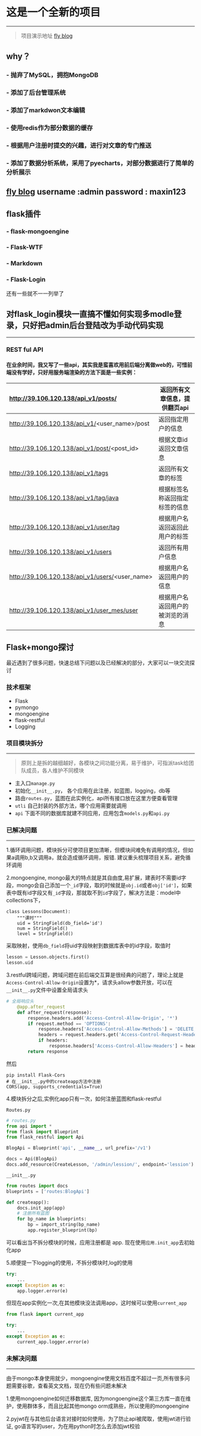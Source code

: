 # 这是一个全新的项目 #

----------

> 项目演示地址 [fly blog](http://39.106.120.138)

## why？ ##

### - 抛弃了MySQL，拥抱MongoDB ###
### - 添加了后台管理系统 ###
### - 添加了markdwon文本编辑 ###

### - 使用redis作为部分数据的缓存

### - 根据用户注册时提交的兴趣，进行对文章的专门推送

### - 添加了数据分析系统，采用了pyecharts，对部分数据进行了简单的分析展示

[fly blog](http://39.106.120.138/data/data_show)
username :admin
password : maxin123
----------
## flask插件 ##

### - flask-mongoengine  ###
### - Flask-WTF ###
### - Markdown ###
### - Flask-Login ###


还有一些就不一一列举了
## 对flask_login模块一直搞不懂如何实现多modle登录，只好把admin后台登陆改为手动代码实现 ##

------

### REST ful API

#### 在业余时间，我又写了一些api，其实我是蛮喜欢用前后端分离做web的，可惜前端没有学好，只好用服务端渲染的方法下面是一些实例：

| http://39.106.120.138/api_v1/posts/            | 返回所有文章信息，提供翻页api    |
| :--------------------------------------------- | -------------------------------- |
| http://39.106.120.138/api_v1/<user_name>/post  | 返回指定用户的信息               |
| http://39.106.120.138/api_v1/post/<post_id>    | 根据文章id返回文章信息           |
| http://39.106.120.138/api_v1/tags              | 返回所有文章的标签               |
| http://39.106.120.138/api_v1/tag/java          | 根据标签名称返回指定标签的信息   |
| http://39.106.120.138/api_v1/user/tag          | 根据用户名返回返回此用户的标签   |
| http://39.106.120.138/api_v1/users             | 返回所有用户信息                 |
| http://39.106.120.138/api_v1/users/<user_name> | 根据用户名返回用户的信息         |
| http://39.106.120.138/api_v1/user_mes/user     | 根据用户名返回用户的被浏览的消息 |


## Flask+mongo探讨

最近遇到了很多问题，快速总结下问题以及已经解决的部分，大家可以一块交流探讨

### 技术框架

- Flask
- pymongo
- mongoengine
- flask-restful
- Logging

### 项目模块拆分

------

> 原则上是拆的越细越好，各模块之间功能分离，易于维护，可指派task给团队成员，各人维护不同模块

- 主入口`manage.py`
- 初始化`__init__.py`， 各个应用在此注册，如蓝图，logging，db等
- 路由`routes.py`，蓝图在此实例化，api所有接口放在这里方便查看管理 
- `utli` 自己封装的外部方法，哪个应用需要就调用
- `api` 下面不同的数据库就建不同应用，应用包含`models.py`和`api.py`

### 已解决问题

------

1.循环调用问题，模块拆分可使项目更加清晰，但模块间难免有调用的情况，但如果a调用b,b又调用a，就会造成循环调用，报错.  建议重头梳理项目关系，避免循环调用

2.mongoengine, mongo最大的特点就是其自由度,易扩展，建表时不需要id字段，mongo会自己添加一个`_id`字段，取的时候就是`obj.id`或者`obj['id']`，如果表中既有id字段又有`_id`字段，那就取不到`id`字段了，解决方法是：model中collections下，

```
class Lessons(Document):
    """课时"""
    uid = StringField(db_field='id')
    num = StringField()
    level = StringField()
```

采取映射，使用`db_field`将uid字段映射到数据库表中的id字段，取值时

```python
lesson = Lesson.objects.first()
lesson.uid
```

3.restful跨域问题，跨域问题在前后端交互算是很经典的问题了，理论上就是`Access-Control-Allow-Origin`设置为*，请求头allow参数开放，可以在`__init__.py`文件中设置全局请求头

```python
# 全局响应头
    @app.after_request
    def after_request(response):
        response.headers.add('Access-Control-Allow-Origin', '*')
        if request.method == 'OPTIONS':
            response.headers['Access-Control-Allow-Methods'] = 'DELETE, GET, POST, PUT'
            headers = request.headers.get('Access-Control-Request-Headers')
            if headers:
                response.headers['Access-Control-Allow-Headers'] = headers
        return response
```

然后

```
pip install Flask-Cors
# 在__init__.py中的createapp方法中注册
CORS(app, supports_credentials=True)
```

4.模块拆分之后,实例化app只有一次，如何注册蓝图和flask-restful

`Routes.py`

```python
# routes.py
from api import *
from flask import Blueprint
from flask_restful import Api

BlogApi = Blueprint('api', __name__, url_prefix='/v1')

docs = Api(BlogApi)
docs.add_resource(CreateLesson, '/admin/lession/', endpoint='lession')
```

`__init__.py`

```python
from routes import docs
blueprints = ['routes:BlogApi']

def createapp():
    docs.init_app(app)
    # 注册所有蓝图
    for bp_name in blueprints:
        bp = import_string(bp_name)
        app.register_blueprint(bp)
```

可以看出当不拆分模块的时候，应用注册都是 app.   现在使用`应用.init_app`去初始化app

5.顺便提一下logging的使用，不拆分模块时,log的使用

```python
try:
    ...
except Exception as e:
    app.logger.error(e)
```

但现在app实例化一次,在其他模块没法调用app，这时候可以使用`current_app`

```python
from flask import current_app

try:
    ...
except Exception as e:
    current_app.logger.error(e)
```



### 未解决问题

------

由于mongo本身使用就少，mongoengine使用文档百度不超过一页,所有很多问题需要谷歌，查看英文文档，现在仍有些问题未解决

1.使用mongoengine如何迁移数据库,   因为mongoengine这个第三方库一直在维护，使用群体多，而且比起其他mongo orm成熟些，所以使用的mongoengine

2.pyjwt在与其他后台语言对接时如何使用，为了防止api被爬取，使用jwt进行验证, go语言写的user，为在用python时怎么去添加jwt校验


